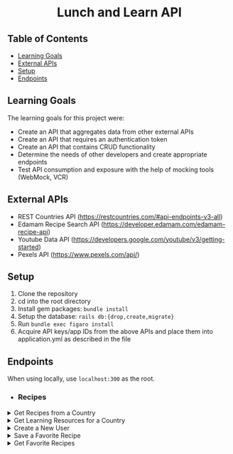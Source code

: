 <div align="center">
  <h1>Lunch and Learn API</h1>
</div>

## Table of Contents
- [Learning Goals](#learning-goals)
- [External APIs](#external-apis)
- [Setup](#setup)
- [Endpoints](#endpoints)

## Learning Goals
The learning goals for this project were:
- Create an API that aggregates data from other external APIs
- Create an API that requires an authentication token
- Create an API that contains CRUD functionality
- Determine the needs of other developers and create appropriate endpoints
- Test API consumption and exposure with the help of mocking tools (WebMock, VCR)

## External APIs
- REST Countries API (https://restcountries.com/#api-endpoints-v3-all)
- Edamam Recipe Search API (https://developer.edamam.com/edamam-recipe-api)
- Youtube Data API (https://developers.google.com/youtube/v3/getting-started)
- Pexels API (https://www.pexels.com/api/)

## Setup

1. Clone the repository
2. cd into the root directory
3. Install gem packages: `bundle install`
4. Setup the database: `rails db:{drop,create,migrate}`
5. Run `bundle exec figaro install`
6. Acquire API keys/app IDs from the above APIs and place them into application.yml as described in the file

## Endpoints
When using locally, use `localhost:300` as the root.
- ### Recipes
<details close>
<summary>Get Recipes from a Country</summary>
<br>

Returns a list of recipes from the given country, sourced from Edamam.

Request: <br>
```
GET api/v1/recipes?country=#{country_name}
```
Example:
[Get Recipes from China](localhost:3000/api/v1/recipes?country=China)

JSON Response Example:
```json
{
    "data": [
        {
            "id": null,
            "type": "recipe",
            "attributes": {
                "title": "Peach Tart with Amer",
                "url": "http://www.edamam.com/ontologies/edamam.owl#recipe_b346506ffc714ec825ea4335c253e7e5",
                "country": "china",
                "image": "https://edamam-product-images.s3.amazonaws.com/web-img/8bf/8bf108b5dc81cb0302c9376f51478a92.JPG?X-Amz-Security-Token=IQoJb3JpZ2luX2VjEPv%2F%2F%2F%2F%2F%2F%2F%2F%2F%2FwEaCXVzLWVhc3QtMSJHMEUCIBoApl6t1bWl8b%2FdqIuC9DdohAklin%2BLvqzwkjnSs9WRAiEAj6zogI0eFG%2F%2FFBcWMaEpgjmhND1nwHRFyYovgzueCKMqzAQIZBAAGgwxODcwMTcxNTA5ODYiDP8MPUU%2F%2F45TTl81xiqpBOC6%2B5Z4UGojzfe60ibaRsoWu7jvVsqcas9yJqlTYpXuu%2FBLtIMW7ItqcTrpXqSzFXWAUP%2B%2FCngHX2lwSbCgdFopUn7oDLxM6N1y8oPTasr1aIYELEyZU8Jv9JheijNPtyUgMOFgNraytVqsMp1067P9ZCtkIWi%2BUtP3p1Nwn17j7RyJz7uftFmV6mEFg38VUuWBIZZqqsBKXr%2BOctRvHCAudiaDiUucDHLPRm4DeU27R5sS%2B6IHPT4zHwq4GZ0TDpIMIx2EswF%2BO6TihShLAwcESu8CLVcxHZIhHY5efksgqQlbSWvydblNAXipkkP88rTRT8IaEMRQBJci7Hv58BP%2FwIBJToIeoiMCl%2FWGic%2B0HyNyV2zaBJwyX7EN9xg71hvlk%2BBrGABddw%2BYe4lN9F8d3xrrpL%2B9rtrsJke253JNgo17wyZbrpDsIZHld5Hstp2LxUlPPXJ94z7BSNRSSEBelc8kNr8Tg6zsD4eESy5u3zS3H06z1Sz1k9Wa4hC9oEpCnhL7abXr3w%2FsMYTJwbHnnyyqM8D2JOPSvc8mBSCHJqZXhdy9sMIUkNRILpvi%2BFxi8aajiUwRD30BUi42ygJbWHpQ2DkbB1EwVjvrFbw%2FAx5U6AM51FJvTbDMfVdt9lt7D%2Fp59fk1YXM2Ju9oGHYKQxO2p96r2AWuGXeP9CIdqwLoAnApObRwVr8hIVumKigeDD5Tc4DoaGNUCLCbaWq5WIF35BaMZtYwsvugngY6qQFcFnaIJmhgLoP5%2FSBaqFe9BfdzhVEWSDZzKXUUHWuX%2BWvYt1qvqo5YLiIes1n02Q2SYZKE6er0kLc8MxY%2BBv02g%2FsCpyJmOKdplhM5hPuu69%2BUqT5FwSXA%2FBVrXsvQEMS7zxJRuib6u32fE%2BwKU03BuXWHCfVGWwdKAdXrooZmKI686WzZhe0UOCzdY6SDGBoxH%2B07iXtJ57uwsDixZ1Mxm05mkJb7boaR&X-Amz-Algorithm=AWS4-HMAC-SHA256&X-Amz-Date=20230118T193157Z&X-Amz-SignedHeaders=host&X-Amz-Expires=3600&X-Amz-Credential=ASIASXCYXIIFGXT5H7HF%2F20230118%2Fus-east-1%2Fs3%2Faws4_request&X-Amz-Signature=26198ac68ed153039d054ad75870de80e51535982b1d362c318ce4cd37b121a4"
            }
        },
        {
            "id": null,
            "type": "recipe",
            "attributes": {
                "title": "China Clipper",
                "url": "http://www.edamam.com/ontologies/edamam.owl#recipe_d916f748b4b64ddd7de56074999fbd33",
                "country": "china",
                "image": "https://edamam-product-images.s3.amazonaws.com/web-img/a39/a397cd414419e89db3028791d219eb81.jpg?X-Amz-Security-Token=IQoJb3JpZ2luX2VjEPv%2F%2F%2F%2F%2F%2F%2F%2F%2F%2FwEaCXVzLWVhc3QtMSJHMEUCIBoApl6t1bWl8b%2FdqIuC9DdohAklin%2BLvqzwkjnSs9WRAiEAj6zogI0eFG%2F%2FFBcWMaEpgjmhND1nwHRFyYovgzueCKMqzAQIZBAAGgwxODcwMTcxNTA5ODYiDP8MPUU%2F%2F45TTl81xiqpBOC6%2B5Z4UGojzfe60ibaRsoWu7jvVsqcas9yJqlTYpXuu%2FBLtIMW7ItqcTrpXqSzFXWAUP%2B%2FCngHX2lwSbCgdFopUn7oDLxM6N1y8oPTasr1aIYELEyZU8Jv9JheijNPtyUgMOFgNraytVqsMp1067P9ZCtkIWi%2BUtP3p1Nwn17j7RyJz7uftFmV6mEFg38VUuWBIZZqqsBKXr%2BOctRvHCAudiaDiUucDHLPRm4DeU27R5sS%2B6IHPT4zHwq4GZ0TDpIMIx2EswF%2BO6TihShLAwcESu8CLVcxHZIhHY5efksgqQlbSWvydblNAXipkkP88rTRT8IaEMRQBJci7Hv58BP%2FwIBJToIeoiMCl%2FWGic%2B0HyNyV2zaBJwyX7EN9xg71hvlk%2BBrGABddw%2BYe4lN9F8d3xrrpL%2B9rtrsJke253JNgo17wyZbrpDsIZHld5Hstp2LxUlPPXJ94z7BSNRSSEBelc8kNr8Tg6zsD4eESy5u3zS3H06z1Sz1k9Wa4hC9oEpCnhL7abXr3w%2FsMYTJwbHnnyyqM8D2JOPSvc8mBSCHJqZXhdy9sMIUkNRILpvi%2BFxi8aajiUwRD30BUi42ygJbWHpQ2DkbB1EwVjvrFbw%2FAx5U6AM51FJvTbDMfVdt9lt7D%2Fp59fk1YXM2Ju9oGHYKQxO2p96r2AWuGXeP9CIdqwLoAnApObRwVr8hIVumKigeDD5Tc4DoaGNUCLCbaWq5WIF35BaMZtYwsvugngY6qQFcFnaIJmhgLoP5%2FSBaqFe9BfdzhVEWSDZzKXUUHWuX%2BWvYt1qvqo5YLiIes1n02Q2SYZKE6er0kLc8MxY%2BBv02g%2FsCpyJmOKdplhM5hPuu69%2BUqT5FwSXA%2FBVrXsvQEMS7zxJRuib6u32fE%2BwKU03BuXWHCfVGWwdKAdXrooZmKI686WzZhe0UOCzdY6SDGBoxH%2B07iXtJ57uwsDixZ1Mxm05mkJb7boaR&X-Amz-Algorithm=AWS4-HMAC-SHA256&X-Amz-Date=20230118T193157Z&X-Amz-SignedHeaders=host&X-Amz-Expires=3600&X-Amz-Credential=ASIASXCYXIIFGXT5H7HF%2F20230118%2Fus-east-1%2Fs3%2Faws4_request&X-Amz-Signature=324d032640861a31fa9cbb9bc269d1ba67f8919abeb502c404ad63e47aee64a2"
            }
        }
    ]
}
```

To get recipes from a random country, omit the country parameter: <br>
```
GET /api/v1/recipes
```
</details>

<details close>
<summary>Get Learning Resources for a Country</summary>
<br>

Returns a video from Youtube about the country and gives an array of images from Pexels relating to the country.

Request: <br>
```
GET /api/v1/learning_resources?country=#{country_name}
```
Example: 
[Get Learning Resources for France](localhost:3000/api/v1/learning_resources?country=france)

JSON Response Example:
```json
{
    "data": {
        "id": null,
        "type": "learning_resource",
        "attributes": {
            "country": "france",
            "video": {
                "title": "A Super Quick History of France",
                "youtube_video_id": "I22A32uBvRo"
            },
            "images": [
                {
                    "alt_tag": "France Flag on Gray Concrete Building Near Road",
                    "url": "https://images.pexels.com/photos/2272939/pexels-photo-2272939.jpeg"
                },
                {
                    "alt_tag": "Photography of Buildings and Canal during Nighttime",
                    "url": "https://images.pexels.com/photos/2901215/pexels-photo-2901215.jpeg"
                },
                {
                    "alt_tag": "Low-angle Photography of Gray Castle",
                    "url": "https://images.pexels.com/photos/2309272/pexels-photo-2309272.jpeg"
                }
            ]
        }
    }
}
```
</details>

<details close>

<summary>Create a New User</summary>
<br>

Creates a new user and returns that user's information.

Request: <br>
```
POST /api/v1/users
```
Request Body JSON Example:
```
{
  "name": "John Doe",
  "email": "jdoe@generic.com"
}
```
JSON Response Example:
```json
{
    "data": {
        "id": "2",
        "type": "user",
        "attributes": {
            "name": "John Doe",
            "email": "jdoe@generic.com",
            "api_key": "2e99392d9617c26105d6ba29399b34"
        }
    }
}
```
</details>

<details close>
<summary> Save a Favorite Recipe </summary>
<br>

Adds a favorite recipe to the user that corresponds to the given API key.

Request: <br>
```
POST /api/v1/favorites
```
Request Body JSON Example:
```
{
  "api_key": "test_api_key",
  "country": "thailand",
  "recipe_link": "https://www.tastingtable.com/.....",
  "recipe_title": "Crab Fried Rice (Khaao Pad Bpu)"
}
```
JSON Response Example:
```json
{
    "success": "Favorite added successfully"
}
```
</details>

<details close>
<summary> Get Favorite Recipes </summary>
<br>

Returns a list of favorites for the user with the given API key.
Request: <br>
```
GET /api/v1/favorites?api_key=#{existing_api_key}
```

JSON Response Example:
```json
{
    "data": [
        {
            "id": "3",
            "type": "favorite",
            "attributes": {
                "recipe_title": "Crab Fried Rice (Khaao Pad Bpu)",
                "recipe_link": "https://www.tastingtable.com/.....",
                "country": "thailand",
                "created_at": "2023-01-18T19:50:55.113Z"
            }
        }
    ]
}
```
</details>
